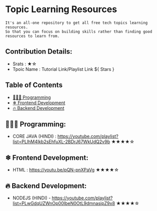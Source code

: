 # Topic Learning Resources
    It's an all-one repository to get all free tech topics learning resources.
    So that you can focus on building skills rather than finding good resources to learn from.
    
## Contribution Details:
- Srats : ★☆
- Tpoic Name : Tutorial Link/Playlist Link ${ Stars }


## Table of Contents

- [👩🏻‍💻 Programming](#programming)
- [❄ Frontend Development](#frontend-development)
- [🔥 Backend Development](#backend-development)


## 👩🏻‍💻 Programming: 
- CORE JAVA (HINDI) : https://youtube.com/playlist?list=PLlhM4lkb2sEhfuXL-2BDrJ67WkUdQ2v9b ★★★★☆

## ❄ Frontend Development:
- HTML : https://youtu.be/pQN-pnXPaVg ★★★★☆

## 🔥 Backend Development:
- NODEJS (HINDI) - https://youtube.com/playlist?list=PLwGdqUZWnOp00IbeN0OtL9dmnasipZ9x8 ★★★★☆

